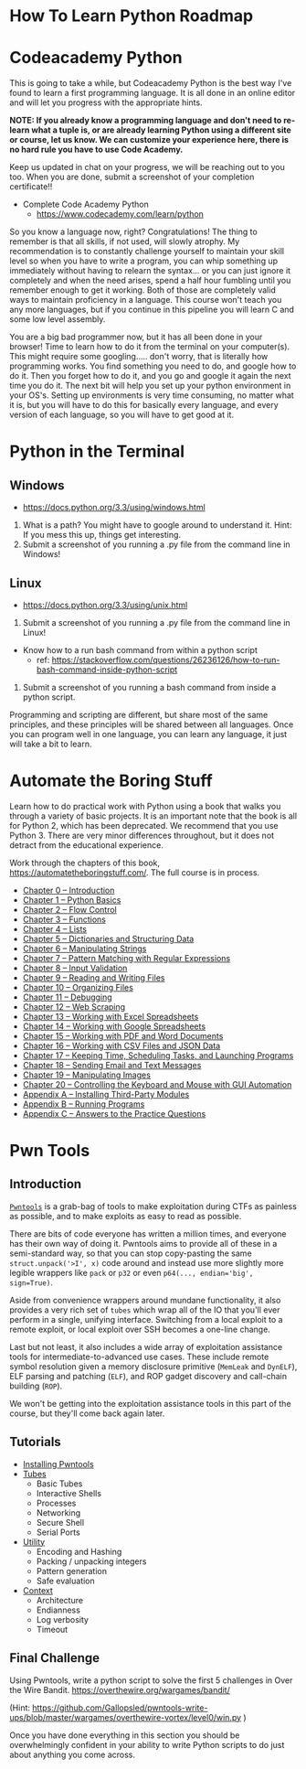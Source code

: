 # How To Learn Python Roadmap


# Codeacademy Python

This is going to take a while, but Codeacademy Python is the best way I've found to learn a first programming language. It is all done in an online editor and will let you progress with the appropriate hints. 

**NOTE: If you already know a programming language and don't need to re-learn what a tuple is, or are already learning Python using a different site or course, let us know. We can customize your experience here, there is no hard rule you have to use Code Academy.**

Keep us updated in chat on your progress, we will be reaching out to you too. When you are done, submit a screenshot of your completion certificate!!

   * Complete Code Academy Python
      * <https://www.codecademy.com/learn/python>

So you know a language now, right? Congratulations! The thing to remember is that all skills, if not used, will slowly atrophy. My recommendation is to constantly challenge yourself to maintain your skill level so when you have to write a program, you can whip something up immediately without having to relearn the syntax... or you can just ignore it completely and when the need arises, spend a half hour fumbling until you remember enough to get it working. Both of those are completely valid ways to maintain proficiency in a language. This course won't teach you any more languages, but if you continue in this pipeline you will learn C and some low level assembly.

 You are a big bad programmer now, but it has all been done in your browser! Time to learn how to do it from the terminal on your computer(s). This might require some googling..... don't worry, that is literally how programming works. You find something you need to do, and google how to do it. Then you forget how to do it, and you go and google it again the next time you do it. The next bit will help you set up your python environment in your OS's. Setting up environments is very time consuming, no matter what it is, but you will have to do this for basically every language, and every version of each language, so you will have to get good at it.

# Python in the Terminal

## Windows 

* <https://docs.python.org/3.3/using/windows.html>
1. What is a path? You might have to google around to understand it. Hint: If you mess this up, things get interesting.
2. Submit a screenshot of you running a .py file from the command line in Windows!

## Linux
* <https://docs.python.org/3.3/using/unix.html>
1. Submit a screenshot of you running a .py file from the command line in Linux!

* Know how to a run bash command from within a python script
   * ref: <https://stackoverflow.com/questions/26236126/how-to-run-bash-command-inside-python-script>
1. Submit a screenshot of you running a bash command from inside a python script.

Programming and scripting are different, but share most of the same principles, and these principles will be shared between all languages. Once you can program well in one language, you can learn any language, it just will take a bit to learn.

# Automate the Boring Stuff

Learn how to do practical work with Python using a book that walks you through a variety of basic projects. It is an important note that the book is all for Python 2, which has been deprecated. We recommend that you use Python 3. There are very minor differences throughout, but it does not detract from the educational experience.

Work through the chapters of this book, <https://automatetheboringstuff.com/>. The full course is in process. 

<ul>
			<li><a href="https://automatetheboringstuff.com//2e/chapter0/">Chapter  0 – Introduction</a></li>
			<li><a href="https://automatetheboringstuff.com//2e/chapter1/">Chapter  1 – Python Basics</a></li>
			<li><a href="https://automatetheboringstuff.com//2e/chapter2/">Chapter  2 – Flow Control</a></li>
			<li><a href="https://automatetheboringstuff.com//2e/chapter3/">Chapter  3 – Functions</a></li>
			<li><a href="https://automatetheboringstuff.com//2e/chapter4/">Chapter  4 – Lists</a></li>
			<li><a href="https://automatetheboringstuff.com//2e/chapter5/">Chapter  5 – Dictionaries and Structuring Data</a></li>
			<li><a href="https://automatetheboringstuff.com//2e/chapter6/">Chapter  6 – Manipulating Strings</a></li>
			<li><a href="https://automatetheboringstuff.com//2e/chapter7/">Chapter  7 – Pattern Matching with Regular Expressions</a></li>
			<li><a href="https://automatetheboringstuff.com//2e/chapter8/">Chapter  8 – Input Validation</a></li>
			<li><a href="https://automatetheboringstuff.com//2e/chapter9/">Chapter  9 – Reading and Writing Files</a></li>
			<li><a href="https://automatetheboringstuff.com//2e/chapter10/">Chapter 10 – Organizing Files</a></li>
			<li><a href="https://automatetheboringstuff.com//2e/chapter11/">Chapter 11 – Debugging</a></li>
			<li><a href="https://automatetheboringstuff.com//2e/chapter12/">Chapter 12 – Web Scraping</a></li>
			<li><a href="https://automatetheboringstuff.com//2e/chapter13/">Chapter 13 – Working with Excel Spreadsheets</a></li>
			<li><a href="https://automatetheboringstuff.com//2e/chapter14/">Chapter 14 – Working with Google Spreadsheets</a></li>
			<li><a href="https://automatetheboringstuff.com//2e/chapter15/">Chapter 15 – Working with PDF and Word Documents</a></li>
			<li><a href="https://automatetheboringstuff.com//2e/chapter16/">Chapter 16 – Working with CSV Files and JSON Data</a></li>
			<li><a href="https://automatetheboringstuff.com//2e/chapter17/">Chapter 17 – Keeping Time, Scheduling Tasks, and Launching Programs</a></li>
			<li><a href="https://automatetheboringstuff.com//2e/chapter18/">Chapter 18 – Sending Email and Text Messages</a></li>
			<li><a href="https://automatetheboringstuff.com//2e/chapter19/">Chapter 19 – Manipulating Images</a></li>
			<li><a href="https://automatetheboringstuff.com//2e/chapter20/">Chapter 20 – Controlling the Keyboard and Mouse with GUI Automation</a></li>
			<li><a href="/2e/appendixa/">Appendix A – Installing Third-Party Modules</a></li>
			<li><a href="/2e/appendixb/">Appendix B – Running Programs</a></li>
			<li><a href="/2e/appendixc/">Appendix C – Answers to the Practice Questions</a></li>
			</ul>


# Pwn Tools

## Introduction

[`Pwntools`](https://pwntools.com) is a grab-bag of tools to make exploitation during CTFs as painless as possible, and to make exploits as easy to read as possible.

There are bits of code everyone has written a million times, and everyone has their own way of doing it.  Pwntools aims to provide all of these in a semi-standard way, so that you can stop copy-pasting the same `struct.unpack('>I', x)` code around and instead use more slightly more legible wrappers like `pack` or `p32` or even `p64(..., endian='big', sign=True)`.

Aside from convenience wrappers around mundane functionality, it also provides a very rich set of `tubes` which wrap all of the IO that you'll ever perform in a single, unifying interface.  Switching from a local exploit to a remote exploit, or local exploit over SSH becomes a one-line change.

Last but not least, it also includes a wide array of exploitation assistance tools for intermediate-to-advanced use cases.  These include remote symbol resolution given a memory disclosure primitive (`MemLeak` and `DynELF`), ELF parsing and patching (`ELF`), and ROP gadget discovery and call-chain building (`ROP`).

We won't be getting into the exploitation assistance tools in this part of the course, but they'll come back again later.

## Tutorials

- [Installing Pwntools](https://github.com/Gallopsled/pwntools-tutorial/blob/master/installing.md)
- [Tubes](https://github.com/Gallopsled/pwntools-tutorial/blob/master/tubes.md)
    + Basic Tubes
    + Interactive Shells
    + Processes
    + Networking
    + Secure Shell
    + Serial Ports
- [Utility](https://github.com/Gallopsled/pwntools-tutorial/blob/master/utility.md)
    + Encoding and Hashing
    + Packing / unpacking integers
    + Pattern generation
    + Safe evaluation
- [Context](https://github.com/Gallopsled/pwntools-tutorial/blob/master/context.md)
    + Architecture
    + Endianness
    + Log verbosity
    + Timeout
    
## Final Challenge

Using Pwntools, write a python script to solve the first 5 challenges in Over the Wire Bandit. <https://overthewire.org/wargames/bandit/>

(Hint: <https://github.com/Gallopsled/pwntools-write-ups/blob/master/wargames/overthewire-vortex/level0/win.py> )


Once you have done everything in this section you should be overwhelmingly confident in your ability to write Python scripts to do just about anything you come across. 
    
